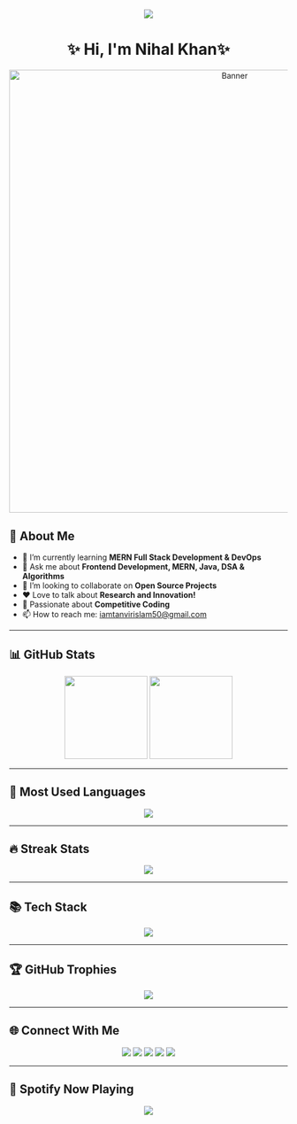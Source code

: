<h1 align="center">
  <a href="https://git.io/typing-svg">
    <img src="https://readme-typing-svg.herokuapp.com/?lines=Hello,+There!+👋;This+is+Nihal....;Nice+to+meet+you!&center=true&size=30">
  </a>
</h1>
<h1 align="center">✨ Hi, I'm Nihal Khan✨</h1>
<p align="center">
  <img src="https://your-banner-image-url.com" alt="Banner" width="800px"/>
</p>

## 🚀 About Me
- 🔭 I’m currently learning **MERN Full Stack Development & DevOps**
- 💬 Ask me about **Frontend Development, MERN, Java, DSA & Algorithms**
- 👯 I’m looking to collaborate on **Open Source Projects**
- ❤️ Love to talk about **Research and Innovation!**
- 💪 Passionate about **Competitive Coding**
- 📫 How to reach me: [iamtanvirislam50@gmail.com](mailto:your-email@gmail.com)

---

## 📊 GitHub Stats
<p align="center">
  <img src="https://github-readme-stats.vercel.app/api?username=your-username&show_icons=true&theme=dark" height="150px"/>
  <img src="https://github-readme-stats.vercel.app/api/top-langs/?username=your-username&layout=compact&theme=dark" height="150px"/>
</p>

---

## 🚀 Most Used Languages
<p align="center">
  <img src="https://github-readme-stats.vercel.app/api/top-langs/?username=your-username&layout=compact&theme=radical" />
</p>

---

## 🔥 Streak Stats
<p align="center">
  <img src="https://github-readme-streak-stats.herokuapp.com/?user=your-username&theme=dark" />
</p>

---

## 📚 Tech Stack
<p align="center">
  <img src="https://skillicons.dev/icons?i=html,css,js,react,nodejs,express,mongodb,git,github,docker,kubernetes,linux" />
</p>

---

## 🏆 GitHub Trophies
<p align="center">
  <img src="https://github-profile-trophy.vercel.app/?username=your-username&theme=radical" />
</p>

---

## 🌐 Connect With Me
<p align="center">
  <a href="https://twitter.com/tanvirtraderbd"><img src="https://img.shields.io/badge/Twitter-%231DA1F2.svg?logo=Twitter&logoColor=white"/></a>
  <a href="https://linkedin.com/in/yourhandle"><img src="https://img.shields.io/badge/LinkedIn-%230077B5.svg?logo=LinkedIn&logoColor=white"/></a>
  <a href="https://hashnode.com/@yourhandle"><img src="https://img.shields.io/badge/Hashnode-%232962FF.svg?logo=hashnode&logoColor=white"/></a>
  <a href="https://dev.to/yourhandle"><img src="https://img.shields.io/badge/Dev.to-0A0A0A?logo=dev.to&logoColor=white"/></a>
  <a href="mailto:your-email@gmail.com"><img src="https://img.shields.io/badge/Email-D14836?logo=gmail&logoColor=white"/></a>
</p>

---

## 🎵 Spotify Now Playing
<p align="center">
  <img src="https://novatorem.vercel.app/api/spotify" />
</p>
